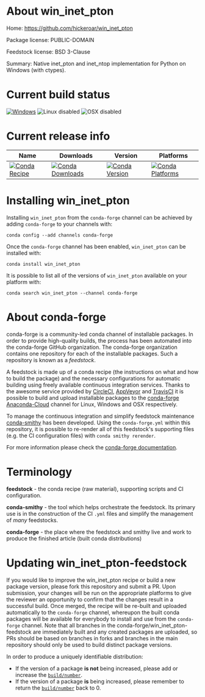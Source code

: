 About win_inet_pton
===================

Home: https://github.com/hickeroar/win_inet_pton

Package license: PUBLIC-DOMAIN

Feedstock license: BSD 3-Clause

Summary: Native inet_pton and inet_ntop implementation for Python on Windows (with ctypes).



Current build status
====================

[![Windows](https://img.shields.io/appveyor/ci/conda-forge/win_inet_pton-feedstock/master.svg?label=Windows)](https://ci.appveyor.com/project/conda-forge/win-inet-pton-feedstock/branch/master)
![Linux disabled](https://img.shields.io/badge/linux-disabled-lightgrey.svg)
![OSX disabled](https://img.shields.io/badge/OSX-disabled-lightgrey.svg)

Current release info
====================

| Name | Downloads | Version | Platforms |
| --- | --- | --- | --- |
| [![Conda Recipe](https://img.shields.io/badge/recipe-win_inet_pton-green.svg)](https://anaconda.org/conda-forge/win_inet_pton) | [![Conda Downloads](https://img.shields.io/conda/dn/conda-forge/win_inet_pton.svg)](https://anaconda.org/conda-forge/win_inet_pton) | [![Conda Version](https://img.shields.io/conda/vn/conda-forge/win_inet_pton.svg)](https://anaconda.org/conda-forge/win_inet_pton) | [![Conda Platforms](https://img.shields.io/conda/pn/conda-forge/win_inet_pton.svg)](https://anaconda.org/conda-forge/win_inet_pton) |

Installing win_inet_pton
========================

Installing `win_inet_pton` from the `conda-forge` channel can be achieved by adding `conda-forge` to your channels with:

```
conda config --add channels conda-forge
```

Once the `conda-forge` channel has been enabled, `win_inet_pton` can be installed with:

```
conda install win_inet_pton
```

It is possible to list all of the versions of `win_inet_pton` available on your platform with:

```
conda search win_inet_pton --channel conda-forge
```


About conda-forge
=================

conda-forge is a community-led conda channel of installable packages.
In order to provide high-quality builds, the process has been automated into the
conda-forge GitHub organization. The conda-forge organization contains one repository
for each of the installable packages. Such a repository is known as a *feedstock*.

A feedstock is made up of a conda recipe (the instructions on what and how to build
the package) and the necessary configurations for automatic building using freely
available continuous integration services. Thanks to the awesome service provided by
[CircleCI](https://circleci.com/), [AppVeyor](https://www.appveyor.com/)
and [TravisCI](https://travis-ci.org/) it is possible to build and upload installable
packages to the [conda-forge](https://anaconda.org/conda-forge)
[Anaconda-Cloud](https://anaconda.org/) channel for Linux, Windows and OSX respectively.

To manage the continuous integration and simplify feedstock maintenance
[conda-smithy](https://github.com/conda-forge/conda-smithy) has been developed.
Using the ``conda-forge.yml`` within this repository, it is possible to re-render all of
this feedstock's supporting files (e.g. the CI configuration files) with ``conda smithy rerender``.

For more information please check the [conda-forge documentation](https://conda-forge.org/docs/).

Terminology
===========

**feedstock** - the conda recipe (raw material), supporting scripts and CI configuration.

**conda-smithy** - the tool which helps orchestrate the feedstock.
                   Its primary use is in the construction of the CI ``.yml`` files
                   and simplify the management of *many* feedstocks.

**conda-forge** - the place where the feedstock and smithy live and work to
                  produce the finished article (built conda distributions)


Updating win_inet_pton-feedstock
================================

If you would like to improve the win_inet_pton recipe or build a new
package version, please fork this repository and submit a PR. Upon submission,
your changes will be run on the appropriate platforms to give the reviewer an
opportunity to confirm that the changes result in a successful build. Once
merged, the recipe will be re-built and uploaded automatically to the
`conda-forge` channel, whereupon the built conda packages will be available for
everybody to install and use from the `conda-forge` channel.
Note that all branches in the conda-forge/win_inet_pton-feedstock are
immediately built and any created packages are uploaded, so PRs should be based
on branches in forks and branches in the main repository should only be used to
build distinct package versions.

In order to produce a uniquely identifiable distribution:
 * If the version of a package **is not** being increased, please add or increase
   the [``build/number``](https://conda.io/docs/user-guide/tasks/build-packages/define-metadata.html#build-number-and-string).
 * If the version of a package **is** being increased, please remember to return
   the [``build/number``](https://conda.io/docs/user-guide/tasks/build-packages/define-metadata.html#build-number-and-string)
   back to 0.

